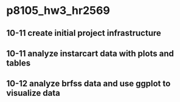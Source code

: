 # p8105_hw3_hr2569

## 10-11 create initial project infrastructure

## 10-11 analyze instarcart data with plots and tables

## 10-12 analyze brfss data and use ggplot to visualize data